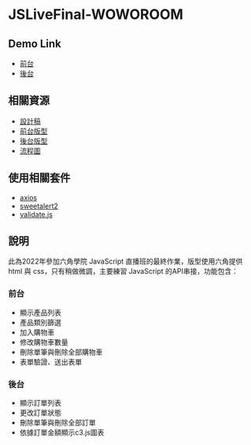 # JSLiveFinal-WOWOROOM
 
## Demo Link
- [前台](https://linyawun.github.io/JSLiveFinal-WOWOROOM/)
- [後台](https://linyawun.github.io/JSLiveFinal-WOWOROOM/admin.html)

## 相關資源
- [設計稿](https://xd.adobe.com/view/a48b8617-4588-4817-9062-b62130dce916-f1d8/)
- [前台版型](https://codepen.io/hexschool/pen/ExLbePp?editors=1010)
- [後台版型](https://codepen.io/hexschool/pen/WNJXgrR?editors=1010)
- [流程圖](https://whimsical.com/Eg1f7MCzy9UcBJjkpq8TLP)

## 使用相關套件
- [axios](https://axios-http.com/)
- [sweetalert2](https://sweetalert2.github.io/)
- [validate.js](https://validatejs.org/)

## 說明
此為2022年參加六角學院 JavaScript 直播班的最終作業，版型使用六角提供 html 與 css，只有稍做微調，主要練習 JavaScript 的API串接，功能包含：
### 前台
- 顯示產品列表
- 產品類別篩選
- 加入購物車
- 修改購物車數量
- 刪除單筆與刪除全部購物車
- 表單驗證、送出表單
### 後台
- 顯示訂單列表
- 更改訂單狀態
- 刪除單筆與刪除全部訂單
- 依據訂單金額顯示c3.js圖表

